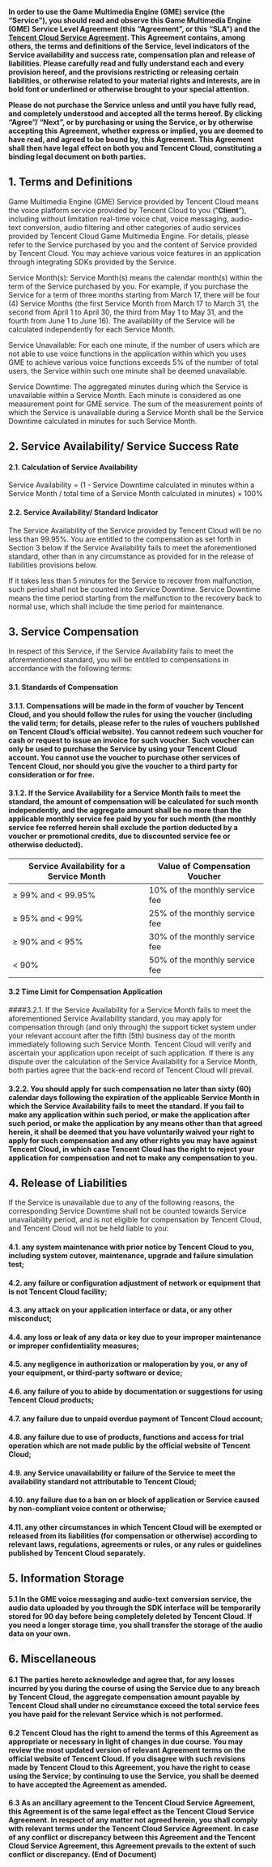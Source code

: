 **In order to use the Game Multimedia Engine (GME) service (the “Service”), you should read and observe this Game Multimedia Engine (GME) Service Level Agreement (this “Agreement”, or this “SLA”) and the** [**Tencent Cloud Service Agreement**](https://intl.cloud.tencent.com/document/product/301/9248)**. This Agreement contains, among others, the terms and definitions of the Service, level indicators of the Service availability and success rate, compensation plan and release of liabilities. Please carefully read and fully understand each and every provision hereof, and the provisions restricting or releasing certain liabilities, or otherwise related to your material rights and interests, are in bold font or underlined or otherwise brought to your special attention.**

**Please do not purchase the Service unless and until you have fully read, and completely understood and accepted all the terms hereof. By clicking “Agree”/ “Next”, or by purchasing or using the Service, or by otherwise accepting this Agreement, whether express or implied, you are deemed to have read, and agreed to be bound by, this Agreement. This Agreement shall then have legal effect on both you and Tencent Cloud, constituting a binding legal document on both parties.**

## 1. Terms and Definitions

Game Multimedia Engine (GME) Service provided by Tencent Cloud means the voice platform service provided by Tencent Cloud to you (“**Client**”), including without limitation real-time voice chat, voice messaging, audio-text conversion, audio filtering and other categories of audio services provided by Tencent Cloud Game Multimedia Engine. For details, please refer to the Service purchased by you and the content of Service provided by Tencent Cloud. You may achieve various voice features in an application through integrating SDKs provided by the Service.

Service Month(s): Service Month(s) means the calendar month(s) within the term of the Service purchased by you. For example, if you purchase the Service for a term of three months starting from March 17, there will be four (4) Service Months (the first Service Month from March 17 to March 31, the second from April 1 to April 30, the third from May 1 to May 31, and the fourth from June 1 to June 16). The availability of the Service will be calculated independently for each Service Month.

Service Unavailable: For each one minute, if the number of users which are not able to use voice functions in the application within which you uses GME to achieve various voice functions exceeds 5% of the number of total users, the Service within such one minute shall be deemed unavailable.

Service Downtime: The aggregated minutes during which the Service is unavailable within a Service Month. Each minute is considered as one measurement point for GME service. The sum of the measurement points of which the Service is unavailable during a Service Month shall be the Service Downtime calculated in minutes for such Service Month.

 ## 2. Service Availability/ Service Success Rate

#### 2.1. Calculation of Service Availability

Service Availability = (1 - Service Downtime calculated in minutes within a Service Month / total time of a Service Month calculated in minutes) × 100%

#### 2.2. Service Availability/ Standard Indicator

The Service Availability of the Service provided by Tencent Cloud will be no less than 99.95%. You are entitled to the compensation as set forth in Section 3 below if the Service Availability fails to meet the aforementioned standard, other than in any circumstance as provided for in the release of liabilities provisions below.

If it takes less than 5 minutes for the Service to recover from malfunction, such period shall not be counted into Service Downtime. Service Downtime means the time period starting from the malfunction to the recovery back to normal use, which shall include the time period for maintenance.

## 3. Service Compensation

In respect of this Service, if the Service Availability fails to meet the aforementioned standard, you will be entitled to compensations in accordance with the following terms:

#### 3.1. Standards of Compensation

#### 3.1.1. Compensations will be made in the form of voucher by Tencent Cloud, and you should follow the rules for using the voucher (including the valid term; for details, please refer to the rules of vouchers published on Tencent Cloud’s official website). You cannot redeem such voucher for cash or request to issue an invoice for such voucher. Such voucher can only be used to purchase the Service by using your Tencent Cloud account. You cannot use the voucher to purchase other services of Tencent Cloud, nor should you give the voucher to a third party for consideration or for free.

#### 3.1.2. If the Service Availability for a Service Month fails to meet the standard, the amount of compensation will be calculated for such month independently, and the aggregate amount shall be no more than the applicable monthly service fee paid by you for such month (the monthly service fee referred herein shall exclude the portion deducted by a voucher or promotional credits, due to discounted service fee or otherwise deducted).

| Service    Availability for a Service Month | Value    of Compensation Voucher |
| ------------------------------------------- | -------------------------------- |
| ≥ 99% and <   99.95%                        | 10% of the   monthly service fee |
| ≥ 95% and <   99%                           | 25% of the monthly   service fee |
| ≥ 90% and <   95%                           | 30% of the   monthly service fee |
| < 90%                                       | 50% of the   monthly service fee |

#### 3.2 Time Limit for Compensation Application

####3.2.1. If the Service Availability for a Service Month fails to meet the aforementioned Service Availability standard, you may apply for compensation through (and only through) the support ticket system under your relevant account after the fifth (5th) business day of the month immediately following such Service Month. Tencent Cloud will verify and ascertain your application upon receipt of such application. If there is any dispute over the calculation of the Service Availability for a Service Month, both parties agree that the back-end record of Tencent Cloud will prevail.

#### 3.2.2. You should apply for such compensation no later than sixty (60) calendar days following the expiration of the applicable Service Month in which the Service Availability fails to meet the standard. If you fail to make any application within such period, or make the application after such period, or make the application by any means other than that agreed herein, it shall be deemed that you have voluntarily waived your right to apply for such compensation and any other rights you may have against Tencent Cloud, in which case Tencent Cloud has the right to reject your application for compensation and not to make any compensation to you.

## 4. Release of Liabilities

If the Service is unavailable due to any of the following reasons, the corresponding Service Downtime shall not be counted towards Service unavailability period, and is not eligible for compensation by Tencent Cloud, and Tencent Cloud will not be held liable to you:

#### 4.1. any system maintenance with prior notice by Tencent Cloud to you, including system cutover, maintenance, upgrade and failure simulation test;

#### 4.2. any failure or configuration adjustment of network or equipment that is not Tencent Cloud facility;

#### 4.3. any attack on your application interface or data, or any other misconduct;

#### 4.4. any loss or leak of any data or key due to your improper maintenance or improper confidentiality measures;

#### 4.5. any negligence in authorization or maloperation by you, or any of your equipment, or third-party software or device;

#### 4.6. any failure of you to abide by documentation or suggestions for using Tencent Cloud products;

#### 4.7. any failure due to unpaid overdue payment of Tencent Cloud account;

#### 4.8. any failure due to use of products, functions and access for trial operation which are not made public by the official website of Tencent Cloud;

#### 4.9. any Service unavailability or failure of the Service to meet the availability standard not attributable to Tencent Cloud;

#### 4.10. any failure due to a ban on or block of application or Service caused by non-compliant voice content or otherwise;

#### 4.11. any other circumstances in which Tencent Cloud will be exempted or released from its liabilities (for compensation or otherwise) according to relevant laws, regulations, agreements or rules, or any rules or guidelines published by Tencent Cloud separately.

## 5. Information Storage

#### 5.1 In the GME voice messaging and audio-text conversion service, the audio data uploaded by you through the SDK interface will be temporarily stored for 90 day before being completely deleted by Tencent Cloud. If you need a longer storage time, you shall transfer the storage of the audio data on your own.

## 6. Miscellaneous

#### 6.1 The parties hereto acknowledge and agree that, for any losses incurred by you during the course of using the Service due to any breach by Tencent Cloud, the aggregate compensation amount payable by Tencent Cloud shall under no circumstance exceed the total service fees you have paid for the relevant Service which is not performed.

#### 6.2 Tencent Cloud has the right to amend the terms of this Agreement as appropriate or necessary in light of changes in due course. You may review the most updated version of relevant Agreement terms on the official website of Tencent Cloud. If you disagree with such revisions made by Tencent Cloud to this Agreement, you have the right to cease using the Service; by continuing to use the Service, you shall be deemed to have accepted the Agreement as amended.

#### 6.3 As an ancillary agreement to the Tencent Cloud Service Agreement, this Agreement is of the same legal effect as the Tencent Cloud Service Agreement. In respect of any matter not agreed herein, you shall comply with relevant terms under the Tencent Cloud Service Agreement. In case of any conflict or discrepancy between this Agreement and the Tencent Cloud Service Agreement, this Agreement prevails to the extent of such conflict or discrepancy. (End of Document)

 

